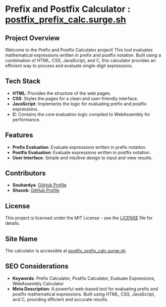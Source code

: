 # Prefix and Postfix Calculator : [postfix_prefix_calc.surge.sh](http://postfix_prefix_calc.surge.sh)

## Project Overview

Welcome to the Prefix and Postfix Calculator project! This tool evaluates mathematical expressions written in prefix and postfix notation. Built using a combination of HTML, CSS, JavaScript, and C, this calculator provides an efficient way to process and evaluate single-digit expressions.

## Tech Stack

- **HTML**: Provides the structure of the web pages.
- **CSS**: Styles the pages for a clean and user-friendly interface.
- **JavaScript**: Implements the logic for evaluating prefix and postfix expressions.
- **C**: Contains the core evaluation logic compiled to WebAssembly for performance.

## Features

- **Prefix Evaluation**: Evaluate expressions written in prefix notation.
- **Postfix Evaluation**: Evaluate expressions written in postfix notation.
- **User Interface**: Simple and intuitive design to input and view results.

## Contributors

- **Souhardya**: [GitHub Profile](https://github.com/souhardya)
- **Shazeb**: [GitHub Profile](https://github.com/shazeb)

## License

This project is licensed under the MIT License - see the [LICENSE](LICENSE) file for details.

## Site Name

The calculator is accessible at [postfix_prefix_calc.surge.sh](http://postfix_prefix_calc.surge.sh).


## SEO Considerations

- **Keywords**: Prefix Calculator, Postfix Calculator, Evaluate Expressions, WebAssembly Calculator
- **Meta Description**: A powerful web-based tool for evaluating prefix and postfix mathematical expressions. Built using HTML, CSS, JavaScript, and C, providing efficient and accurate results.
